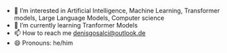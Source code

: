 - 👀 I’m interested in Artificial Intelligence, Machine Learning, Transformer models, Large Language Models, Computer science
- 🌱 I’m currently learning Tranformer Models
- 📫 How to reach me denisgosalci@outlook.de
- 😄 Pronouns: he/him

<!---
va42xuqi/va42xuqi is a ✨ special ✨ repository because its `README.md` (this file) appears on your GitHub profile.
You can click the Preview link to take a look at your changes.
--->
